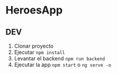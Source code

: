 # HeroesApp

## DEV

1. Clonar proyecto
2. Ejecutar `npm install`
3. Levantar el backend `npm run backend`
4. Ejecutar la app `npm start` o `ng serve -o`

